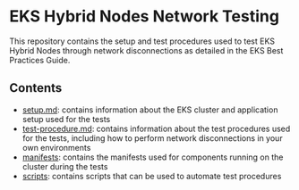 # EKS Hybrid Nodes Network Testing

This repository contains the setup and test procedures used to test EKS Hybrid Nodes through network disconnections as detailed in the EKS Best Practices Guide.

## Contents

- [setup.md](setup.md): contains information about the EKS cluster and application setup used for the tests
- [test-procedure.md](test-procedure.md): contains information about the test procedures used for the tests, including how to perform network disconnections in your own environments
- [manifests](manifests): contains the manifests used for components running on the cluster during the tests
- [scripts](scripts): contains scripts that can be used to automate test procedures
